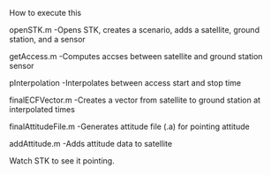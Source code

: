 How to execute this

openSTK.m
-Opens STK, creates a scenario, adds a satellite, ground station, and a sensor

getAccess.m
-Computes accses between satellite and ground station sensor

pInterpolation
-Interpolates between access start and stop time

finalECFVector.m
-Creates a vector from satellite to ground station at interpolated times

finalAttitudeFile.m
-Generates attitude file (.a) for pointing attitude

addAttitude.m
-Adds attitude data to satellite

Watch STK to see it pointing.
